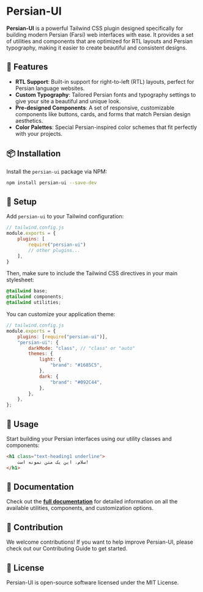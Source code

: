 # Persian-UI

**Persian-UI** is a powerful Tailwind CSS plugin designed specifically for building modern Persian (Farsi) web interfaces with ease. It provides a set of utilities and components that are optimized for RTL layouts and Persian typography, making it easier to create beautiful and consistent designs.

[//]: # (![Persian-UI Logo]&#40;path/to/logo.png&#41;)

## 🚀 Features

- **RTL Support**: Built-in support for right-to-left (RTL) layouts, perfect for Persian language websites.
- **Custom Typography**: Tailored Persian fonts and typography settings to give your site a beautiful and unique look.
- **Pre-designed Components**: A set of responsive, customizable components like buttons, cards, and forms that match Persian design aesthetics.
- **Color Palettes**: Special Persian-inspired color schemes that fit perfectly with your projects.

## 📦 Installation

Install the `persian-ui` package via NPM:

```bash
npm install persian-ui --save-dev
```

## 🔧 Setup

Add `persian-ui` to your Tailwind configuration:

```javascript
// tailwind.config.js
module.exports = {  
    plugins: [
        require("persian-ui")
        // other plugins...
    ],
}

```

Then, make sure to include the Tailwind CSS directives in your main stylesheet:

```css
@tailwind base;
@tailwind components;
@tailwind utilities;
```

You can customize your application theme:

```javascript
// tailwind.config.js
module.exports = {
    plugins: [require("persian-ui")],
    "persian-ui": {
        darkMode: "class", // "class" or "auto"
        themes: {
            light: {
                "brand": "#1685C5",
            },
            dark: {
                "brand": "#092C44",
            },
        },
    },
};
```


## 🧩 Usage
Start building your Persian interfaces using our utility classes and components:

```html
<h1 class="text-heading1 underline">
    سلام، این یک متن نمونه است!
</h1>

```

## 📘 Documentation
Check out the **[full documentation](https://github.com/prhmhoseyni/persian-ui)** for detailed information on all the available utilities, components, and customization options.

## 🤝 Contribution
We welcome contributions! If you want to help improve Persian-UI, please check out our Contributing Guide to get started.

## 📄 License
Persian-UI is open-source software licensed under the MIT License.